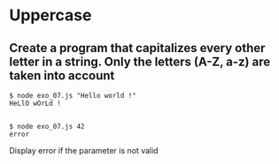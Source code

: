 # Uppercase

## Create a program that capitalizes every other letter in a string. Only the letters (A-Z, a-z) are taken into account

```
$ node exo_07.js "Hello world !"
HeLlO wOrLd !


$ node exo_07.js 42
error
```

Display error if the parameter is not valid
